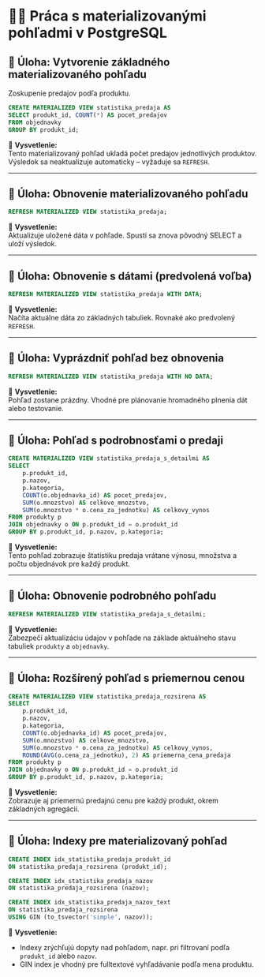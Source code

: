 # 🐘📘 Práca s materializovanými pohľadmi v PostgreSQL

## 📌 Úloha: Vytvorenie základného materializovaného pohľadu  
Zoskupenie predajov podľa produktu.

```sql
CREATE MATERIALIZED VIEW statistika_predaja AS
SELECT produkt_id, COUNT(*) AS pocet_predajov
FROM objednavky
GROUP BY produkt_id;
```

🧠 **Vysvetlenie:**  
Tento materializovaný pohľad ukladá počet predajov jednotlivých produktov. Výsledok sa neaktualizuje automaticky – vyžaduje sa `REFRESH`.

---

## 📌 Úloha: Obnovenie materializovaného pohľadu

```sql
REFRESH MATERIALIZED VIEW statistika_predaja;
```

🧠 **Vysvetlenie:**  
Aktualizuje uložené dáta v pohľade. Spustí sa znova pôvodný SELECT a uloží výsledok.

---

## 📌 Úloha: Obnovenie s dátami (predvolená voľba)

```sql
REFRESH MATERIALIZED VIEW statistika_predaja WITH DATA;
```

🧠 **Vysvetlenie:**  
Načíta aktuálne dáta zo základných tabuliek. Rovnaké ako predvolený `REFRESH`.

---

## 📌 Úloha: Vyprázdniť pohľad bez obnovenia

```sql
REFRESH MATERIALIZED VIEW statistika_predaja WITH NO DATA;
```

🧠 **Vysvetlenie:**  
Pohľad zostane prázdny. Vhodné pre plánovanie hromadného plnenia dát alebo testovanie.

---

## 📌 Úloha: Pohľad s podrobnosťami o predaji

```sql
CREATE MATERIALIZED VIEW statistika_predaja_s_detailmi AS
SELECT 
    p.produkt_id,
    p.nazov,
    p.kategoria,
    COUNT(o.objednavka_id) AS pocet_predajov,
    SUM(o.mnozstvo) AS celkove_mnozstvo,
    SUM(o.mnozstvo * o.cena_za_jednotku) AS celkovy_vynos
FROM produkty p
JOIN objednavky o ON p.produkt_id = o.produkt_id
GROUP BY p.produkt_id, p.nazov, p.kategoria;
```

🧠 **Vysvetlenie:**  
Tento pohľad zobrazuje štatistiku predaja vrátane výnosu, množstva a počtu objednávok pre každý produkt.

---

## 📌 Úloha: Obnovenie podrobného pohľadu

```sql
REFRESH MATERIALIZED VIEW statistika_predaja_s_detailmi;
```

🧠 **Vysvetlenie:**  
Zabezpečí aktualizáciu údajov v pohľade na základe aktuálneho stavu tabuliek `produkty` a `objednavky`.

---

## 📌 Úloha: Rozšírený pohľad s priemernou cenou

```sql
CREATE MATERIALIZED VIEW statistika_predaja_rozsirena AS
SELECT 
    p.produkt_id,
    p.nazov,
    p.kategoria,
    COUNT(o.objednavka_id) AS pocet_predajov,
    SUM(o.mnozstvo) AS celkove_mnozstvo,
    SUM(o.mnozstvo * o.cena_za_jednotku) AS celkovy_vynos,
    ROUND(AVG(o.cena_za_jednotku), 2) AS priemerna_cena_predaja
FROM produkty p
JOIN objednavky o ON p.produkt_id = o.produkt_id
GROUP BY p.produkt_id, p.nazov, p.kategoria;
```

🧠 **Vysvetlenie:**  
Zobrazuje aj priemernú predajnú cenu pre každý produkt, okrem základných agregácií.

---

## 📌 Úloha: Indexy pre materializovaný pohľad

```sql
CREATE INDEX idx_statistika_predaja_produkt_id
ON statistika_predaja_rozsirena (produkt_id);

CREATE INDEX idx_statistika_predaja_nazov
ON statistika_predaja_rozsirena (nazov);

CREATE INDEX idx_statistika_predaja_nazov_text
ON statistika_predaja_rozsirena
USING GIN (to_tsvector('simple', nazov));
```

🧠 **Vysvetlenie:**  
- Indexy zrýchľujú dopyty nad pohľadom, napr. pri filtrovaní podľa `produkt_id` alebo `nazov`.
- GIN index je vhodný pre fulltextové vyhľadávanie podľa mena produktu.

